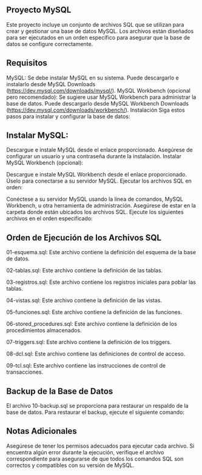 ## Proyecto MySQL

Este proyecto incluye un conjunto de archivos SQL que se utilizan para crear y gestionar una base de datos MySQL. Los archivos están diseñados para ser ejecutados en un orden específico para asegurar que la base de datos se configure correctamente.

## Requisitos

MySQL: Se debe instalar MySQL en su sistema. Puede descargarlo e instalarlo desde MySQL Downloads (https://dev.mysql.com/downloads/mysql/).
MySQL Workbench (opcional pero recomendado): Se sugiere usar MySQL Workbench para administrar la base de datos. Puede descargarlo desde MySQL Workbench Downloads (https://dev.mysql.com/downloads/workbench/).
Instalación
Siga estos pasos para instalar y configurar la base de datos:

## Instalar MySQL:

Descargue e instale MySQL desde el enlace proporcionado.
Asegúrese de configurar un usuario y una contraseña durante la instalación.
Instalar MySQL Workbench (opcional):

Descargue e instale MySQL Workbench desde el enlace proporcionado.
Úselo para conectarse a su servidor MySQL.
Ejecutar los archivos SQL en orden:

Conéctese a su servidor MySQL usando la línea de comandos, MySQL Workbench, u otra herramienta de administración.
Asegúrese de estar en la carpeta donde están ubicados los archivos SQL.
Ejecute los siguientes archivos en el orden especificado:

## Orden de Ejecución de los Archivos SQL

01-esquema.sql: Este archivo contiene la definición del esquema de la base de datos.

02-tablas.sql: Este archivo contiene la definición de las tablas.

03-registros.sql: Este archivo contiene los registros iniciales para poblar las tablas.

04-vistas.sql: Este archivo contiene la definición de las vistas.

05-funciones.sql: Este archivo contiene la definición de las funciones.

06-stored_procedures.sql: Este archivo contiene la definición de los procedimientos almacenados.

07-triggers.sql: Este archivo contiene la definición de los triggers.

08-dcl.sql: Este archivo contiene las definiciones de control de acceso.

09-tcl.sql: Este archivo contiene las instrucciones de control de transacciones.

## Backup de la Base de Datos

El archivo 10-backup.sql se proporciona para restaurar un respaldo de la base de datos. Para restaurar el backup, ejecute el siguiente comando:

## Notas Adicionales

Asegúrese de tener los permisos adecuados para ejecutar cada archivo.
Si encuentra algún error durante la ejecución, verifique el archivo correspondiente para asegurarse de que todos los comandos SQL son correctos y compatibles con su versión de MySQL.
